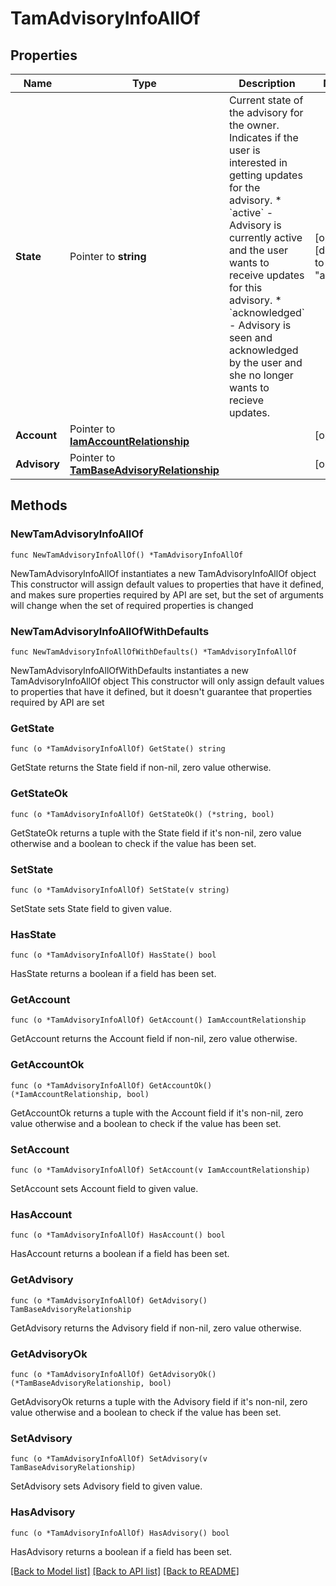 # TamAdvisoryInfoAllOf

## Properties

Name | Type | Description | Notes
------------ | ------------- | ------------- | -------------
**State** | Pointer to **string** | Current state of the advisory for the owner. Indicates if the user is interested in getting updates for the advisory. * &#x60;active&#x60; - Advisory is currently active and the user wants to receive updates for this advisory. * &#x60;acknowledged&#x60; - Advisory is seen and acknowledged by the user and she no longer wants to recieve updates. | [optional] [default to "active"]
**Account** | Pointer to [**IamAccountRelationship**](iam.Account.Relationship.md) |  | [optional] 
**Advisory** | Pointer to [**TamBaseAdvisoryRelationship**](tam.BaseAdvisory.Relationship.md) |  | [optional] 

## Methods

### NewTamAdvisoryInfoAllOf

`func NewTamAdvisoryInfoAllOf() *TamAdvisoryInfoAllOf`

NewTamAdvisoryInfoAllOf instantiates a new TamAdvisoryInfoAllOf object
This constructor will assign default values to properties that have it defined,
and makes sure properties required by API are set, but the set of arguments
will change when the set of required properties is changed

### NewTamAdvisoryInfoAllOfWithDefaults

`func NewTamAdvisoryInfoAllOfWithDefaults() *TamAdvisoryInfoAllOf`

NewTamAdvisoryInfoAllOfWithDefaults instantiates a new TamAdvisoryInfoAllOf object
This constructor will only assign default values to properties that have it defined,
but it doesn't guarantee that properties required by API are set

### GetState

`func (o *TamAdvisoryInfoAllOf) GetState() string`

GetState returns the State field if non-nil, zero value otherwise.

### GetStateOk

`func (o *TamAdvisoryInfoAllOf) GetStateOk() (*string, bool)`

GetStateOk returns a tuple with the State field if it's non-nil, zero value otherwise
and a boolean to check if the value has been set.

### SetState

`func (o *TamAdvisoryInfoAllOf) SetState(v string)`

SetState sets State field to given value.

### HasState

`func (o *TamAdvisoryInfoAllOf) HasState() bool`

HasState returns a boolean if a field has been set.

### GetAccount

`func (o *TamAdvisoryInfoAllOf) GetAccount() IamAccountRelationship`

GetAccount returns the Account field if non-nil, zero value otherwise.

### GetAccountOk

`func (o *TamAdvisoryInfoAllOf) GetAccountOk() (*IamAccountRelationship, bool)`

GetAccountOk returns a tuple with the Account field if it's non-nil, zero value otherwise
and a boolean to check if the value has been set.

### SetAccount

`func (o *TamAdvisoryInfoAllOf) SetAccount(v IamAccountRelationship)`

SetAccount sets Account field to given value.

### HasAccount

`func (o *TamAdvisoryInfoAllOf) HasAccount() bool`

HasAccount returns a boolean if a field has been set.

### GetAdvisory

`func (o *TamAdvisoryInfoAllOf) GetAdvisory() TamBaseAdvisoryRelationship`

GetAdvisory returns the Advisory field if non-nil, zero value otherwise.

### GetAdvisoryOk

`func (o *TamAdvisoryInfoAllOf) GetAdvisoryOk() (*TamBaseAdvisoryRelationship, bool)`

GetAdvisoryOk returns a tuple with the Advisory field if it's non-nil, zero value otherwise
and a boolean to check if the value has been set.

### SetAdvisory

`func (o *TamAdvisoryInfoAllOf) SetAdvisory(v TamBaseAdvisoryRelationship)`

SetAdvisory sets Advisory field to given value.

### HasAdvisory

`func (o *TamAdvisoryInfoAllOf) HasAdvisory() bool`

HasAdvisory returns a boolean if a field has been set.


[[Back to Model list]](../README.md#documentation-for-models) [[Back to API list]](../README.md#documentation-for-api-endpoints) [[Back to README]](../README.md)


